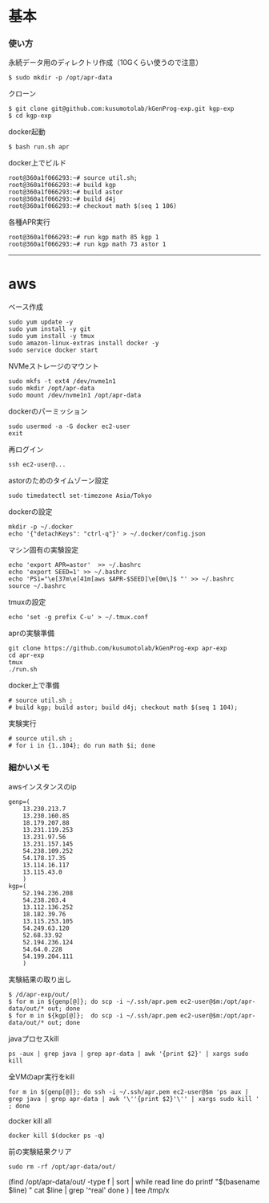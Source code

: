 # 基本

### 使い方

永続データ用のディレクトリ作成（10Gくらい使うので注意）
```shell
$ sudo mkdir -p /opt/apr-data
```

クローン
```shell
$ git clone git@github.com:kusumotolab/kGenProg-exp.git kgp-exp
$ cd kgp-exp
```

docker起動
```shell
$ bash run.sh apr
```

docker上でビルド
```shell
root@360a1f066293:~# source util.sh;
root@360a1f066293:~# build kgp
root@360a1f066293:~# build astor
root@360a1f066293:~# build d4j
root@360a1f066293:~# checkout math $(seq 1 106)
```

各種APR実行
```shell
root@360a1f066293:~# run kgp math 85 kgp 1
root@360a1f066293:~# run kgp math 73 astor 1
```


----
# aws

ベース作成
```shell
sudo yum update -y
sudo yum install -y git
sudo yum install -y tmux
sudo amazon-linux-extras install docker -y
sudo service docker start
```

NVMeストレージのマウント
```shell
sudo mkfs -t ext4 /dev/nvme1n1
sudo mkdir /opt/apr-data
sudo mount /dev/nvme1n1 /opt/apr-data
```

dockerのパーミッション
```shell
sudo usermod -a -G docker ec2-user
exit
```

再ログイン
```shell
ssh ec2-user@...
```

astorのためのタイムゾーン設定
```shell
sudo timedatectl set-timezone Asia/Tokyo
```

dockerの設定
```shell
mkdir -p ~/.docker
echo '{"detachKeys": "ctrl-q"}' > ~/.docker/config.json
```

マシン固有の実験設定
```shell
echo 'export APR=astor'  >> ~/.bashrc
echo 'export SEED=1' >> ~/.bashrc
echo 'PS1="\e[37m\e[41m[aws $APR-$SEED]\e[0m\]$ "' >> ~/.bashrc
source ~/.bashrc
```

tmuxの設定
```shell
echo 'set -g prefix C-u' > ~/.tmux.conf
```

aprの実験準備
```shell
git clone https://github.com/kusumotolab/kGenProg-exp apr-exp
cd apr-exp
tmux
./run.sh
```

docker上で準備
```shell
# source util.sh ;
# build kgp; build astor; build d4j; checkout math $(seq 1 104);
```

実験実行
```shell
# source util.sh ;
# for i in {1..104}; do run math $i; done
```


### 細かいメモ

awsインスタンスのip
```shell
genp=(
    13.230.213.7
    13.230.160.85
    18.179.207.88
    13.231.119.253
    13.231.97.56
    13.231.157.145
    54.238.109.252
    54.178.17.35
    13.114.16.117
    13.115.43.0
    )
kgp=(
    52.194.236.208
    54.238.203.4
    13.112.136.252
    18.182.39.76
    13.115.253.105
    54.249.63.120
    52.68.33.92
    52.194.236.124
    54.64.0.228
    54.199.204.111
    )
```


実験結果の取り出し
```shell
$ /d/apr-exp/out/
$ for m in ${genp[@]}; do scp -i ~/.ssh/apr.pem ec2-user@$m:/opt/apr-data/out/* out; done
$ for m in ${kgp[@]};  do scp -i ~/.ssh/apr.pem ec2-user@$m:/opt/apr-data/out/* out; done
```


javaプロセスkill
```shell
ps -aux | grep java | grep apr-data | awk '{print $2}' | xargs sudo kill
```

全VMのapr実行をkill
```shell
for m in ${genp[@]}; do ssh -i ~/.ssh/apr.pem ec2-user@$m 'ps aux | grep java | grep apr-data | awk '\''{print $2}'\'' | xargs sudo kill ' ; done
```

docker kill all
```shell
docker kill $(docker ps -q)
```

前の実験結果クリア
```shell
sudo rm -rf /opt/apr-data/out/
```

(find /opt/apr-data/out/ -type f | sort | while read line
do
  printf "$(basename $line) "
  cat $line | grep '^real'
done
) | tee /tmp/x
